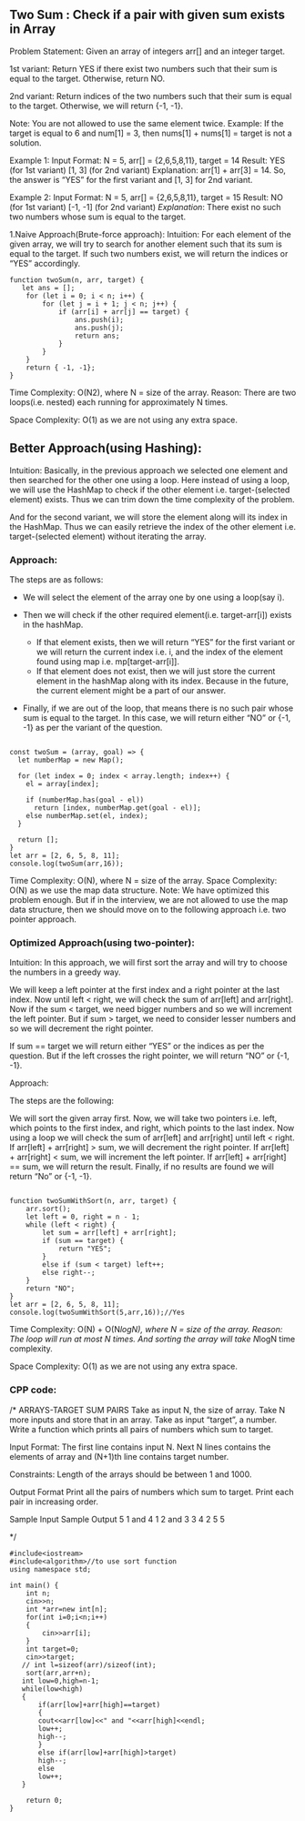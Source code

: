 ## Two Sum : Check if a pair with given sum exists in Array   

Problem Statement: Given an array of integers arr[] and an integer target.


1st variant: Return YES if there exist two numbers such that their sum is equal to the target. Otherwise, return NO.

2nd variant: Return indices of the two numbers such that their sum is equal to the target. 
Otherwise, we will return {-1, -1}.

Note: You are not allowed to use the same element twice. Example: If the target is equal to 6 and num[1] = 3, then nums[1] + nums[1] = target is not a solution.

Example 1:
Input Format: N = 5, arr[] = {2,6,5,8,11}, target = 14
Result: YES (for 1st variant)
       [1, 3] (for 2nd variant)
Explanation: arr[1] + arr[3] = 14. So, the answer is “YES” for the first variant and [1, 3] for 2nd variant.

Example 2:
Input Format: N = 5, arr[] = {2,6,5,8,11}, target = 15
Result: NO (for 1st variant)
	[-1, -1] (for 2nd variant)
_Explanation_: There exist no such two numbers whose sum is equal to the target.


1.Naive Approach(Brute-force approach): 
Intuition: For each element of the given array, we will try to search for another element such that its sum is equal to the target. If such two numbers exist, we will return the indices or “YES” accordingly.

```
function twoSum(n, arr, target) {
   let ans = [];
    for (let i = 0; i < n; i++) {
        for (let j = i + 1; j < n; j++) {
            if (arr[i] + arr[j] == target) {
                ans.push(i);
                ans.push(j);
                return ans;
            }
        }
    }
    return { -1, -1};
}
```

Time Complexity: O(N2), where N = size of the array.
Reason: There are two loops(i.e. nested) each running for approximately N times.

Space Complexity: O(1) as we are not using any extra space.



## Better Approach(using Hashing): 

Intuition: Basically, in the previous approach we selected one element and then searched for the other one using a loop. Here instead of using a loop, we will use the HashMap to check if the other element i.e. target-(selected element) exists. Thus we can trim down the time complexity of the problem.

And for the second variant, we will store the element along will its index in the HashMap. Thus we can easily retrieve the index of the other element i.e. target-(selected element) without iterating the array.

### Approach:

The steps are as follows:

   *  We will select the element of the array one by one using a loop(say i).
   *  Then we will check if the other required element(i.e. target-arr[i]) exists in the hashMap.
 
      * If that element exists, then we will return “YES” for the first variant or we will return 
        the current index i.e. i, and the index of the element found using map i.e.
         mp[target-arr[i]].
      * If that element does not exist, then we will just store the current element in the hashMap 
        along with its index. Because in the future, the current element might be
        a part of our answer.
   *  Finally, if we are out of the loop, that means there is no such pair whose sum is equal to the 
     target. In this case, we will return either “NO” or {-1, -1} as per the variant of the question.

```

const twoSum = (array, goal) => {
  let numberMap = new Map();

  for (let index = 0; index < array.length; index++) {
    el = array[index];

    if (numberMap.has(goal - el)) 
      return [index, numberMap.get(goal - el)];
    else numberMap.set(el, index);
  }

  return [];
}
let arr = [2, 6, 5, 8, 11];
console.log(twoSum(arr,16));
```
Time Complexity: O(N), where N = size of the array.
Space Complexity: O(N) as we use the map data structure.
Note: We have optimized this problem enough. But if in the interview, we are not allowed to use the map data structure, then we should move on to the following approach i.e. two pointer approach. 

### Optimized Approach(using two-pointer): 

Intuition: In this approach, we will first sort the array and will try to choose the numbers in a greedy way.

We will keep a left pointer at the first index and a right pointer at the last index. Now until left < right, we will check the sum of arr[left] and arr[right]. Now if the sum < target, we need bigger numbers and so we will increment the left pointer. But if sum > target, we need to consider lesser numbers and so we will decrement the right pointer. 

If sum == target we will return either “YES” or the indices as per the question.
But if the left crosses the right pointer, we will return “NO” or {-1, -1}.

Approach:

The steps are the following:

We will sort the given array first.
Now, we will take two pointers i.e. left, which points to the first index, and right, which points to the last index.
Now using a loop we will check the sum of arr[left] and arr[right] until left < right.
If arr[left] + arr[right] > sum, we will decrement the right pointer.
If arr[left] + arr[right] < sum, we will increment the left pointer.
If arr[left] + arr[right] == sum, we will return the result.
Finally, if no results are found we will return “No” or {-1, -1}.


```

function twoSumWithSort(n, arr, target) {
    arr.sort();
    let left = 0, right = n - 1;
    while (left < right) {
        let sum = arr[left] + arr[right];
        if (sum == target) {
            return "YES";
        }
        else if (sum < target) left++;
        else right--;
    }
    return "NO";
}
let arr = [2, 6, 5, 8, 11];
console.log(twoSumWithSort(5,arr,16));//Yes
```

Time Complexity: O(N) + O(N*logN), where N = size of the array.
Reason: The loop will run at most N times. And sorting the array will take N*logN time complexity.

Space Complexity: O(1) as we are not using any extra space.

### CPP code:
/*
ARRAYS-TARGET SUM PAIRS
Take as input N, the size of array. Take N more inputs and store that in an array.
Take as input “target”, a number. Write a function which prints all pairs of numbers which sum to target.

Input Format:
The first line contains input N. 
Next N lines contains the elements of array and (N+1)th line contains target number.

Constraints:
Length of the arrays should be between 1 and 1000.

Output Format
Print all the pairs of numbers which sum to target. Print each pair in increasing order.

Sample Input      Sample Output
5                   1 and 4
1                   2 and 3
3
4
2
5
5

*/
```
#include<iostream>
#include<algorithm>//to use sort function
using namespace std;

int main() {
    int n;
    cin>>n;
    int *arr=new int[n];
    for(int i=0;i<n;i++)
    {
        cin>>arr[i];
    }
    int target=0;
    cin>>target;
   // int l=sizeof(arr)/sizeof(int);
    sort(arr,arr+n);
   int low=0,high=n-1;
   while(low<high)
   {
       if(arr[low]+arr[high]==target)
       {
       cout<<arr[low]<<" and "<<arr[high]<<endl;
       low++;
       high--;
       }
       else if(arr[low]+arr[high]>target)
       high--;
       else
       low++;
   }
    
	return 0;
}

```
